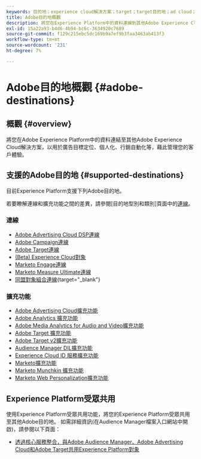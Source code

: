 ```yaml
---
keywords: 目的地；experience cloud解決方案；target；target目的地；ad cloud；advertising cloud；audience manager；adobe target目的地；target；audience manager目的地；
title: Adobe目的地概觀
description: 將您在Experience Platform中的資料連線到其他Adobe Experience Cloud解決方案，用於廣告目標定位、個人化、行銷自動化等，藉此管理您的客戶體驗
exl-id: 15a22a93-b4d6-4b94-bc6c-3634920c7689
source-git-commit: f129c215ebc5dc169b9a7ef9b3faa3463ab413f3
workflow-type: tm+mt
source-wordcount: '231'
ht-degree: 7%

---
```


# Adobe目的地概觀 {#adobe-destinations}

## 概觀 {#overview}

將您在Adobe Experience Platform中的資料連結至其他Adobe Experience Cloud解決方案，以用於廣告目標定位、個人化、行銷自動化等，藉此管理您的客戶體驗。

## 支援的Adobe目的地 {#supported-destinations}

目前Experience Platform支援下列Adobe目的地。

若要瞭解連線和擴充功能之間的差異，請參閱[目的地型別和類別]頁面中的[連線](../../destination-types.md#connections)。

### 連線

* [Adobe Advertising Cloud DSP連線](/help/destinations/catalog/advertising/adobe-advertising-cloud-connection.md)
* [Adobe Campaign連線](../email-marketing/adobe-campaign.md)
* [Adobe Target連線](/help/destinations/catalog/personalization/adobe-target-connection.md)
* [(Beta) Experience Cloud對象](/help/destinations/catalog/adobe/experience-cloud-audiences.md)
* [Marketo Engage連線](/help/destinations/catalog/adobe/marketo-engage.md)
* [Marketo Measure Ultimate連線](/help/destinations/catalog/adobe/marketo-measure-ultimate.md)
* [同盟對象組合連線](https://www.adobe.com/go/destinations-federated-audience-composition){target="_blank"}

### 擴充功能

* [Adobe Advertising Cloud擴充功能](../advertising/adobe-advertising-cloud.md)
* [Adobe Analytics 擴充功能](../analytics/adobe-analytics.md)
* [Adobe Media Analytics for Audio and Video擴充功能](../analytics/adobe-video-analytics.md)
* [Adobe Target 擴充功能](../personalization/adobe-target.md)
* [Adobe Target v2擴充功能](../personalization/adobe-target-v2.md)
* [Audience Manager DIL擴充功能](../data-management/aam-dil-extension.md)
* [Experience Cloud ID 服務擴充功能](../personalization/adobe-ecid.md)
* [Marketo擴充功能](../email/marketo.md)
* [Marketo Munchkin 擴充功能](../email/marketo-munchkin.md)
* [Marketo Web Personalization擴充功能](../personalization/marketo-web-personalization.md)

## Experience Platform受眾共用

使用Experience Platform受眾共用功能，將您的Experience Platform受眾共用至其他Adobe目的地。 如需詳細資訊(在Audience Manager檔案入口網站中開啟)，請參閱以下頁面：

* [透過核心服務整合，與Adobe Audience Manager、Adobe Advertising Cloud和Adobe Target共用Experience Platform對象](https://experienceleague.adobe.com/docs/audience-manager/user-guide/implementation-integration-guides/integration-experience-platform/aam-aep-audience-sharing.html?lang=zh-Hant)
